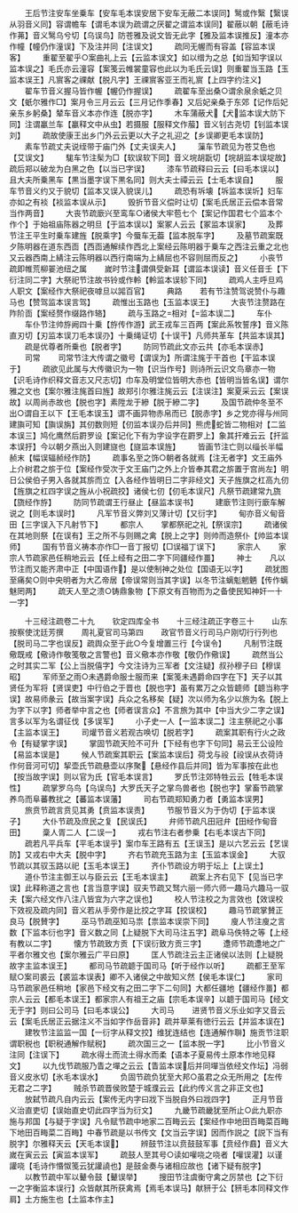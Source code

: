 <!-- { "loadSidebar": true } -->
　　王后节注安车坐乗车【安车毛本误安居下安车无蔽二本误同】鹥或作繄【繄误从羽音义同】容谓幨车【谓毛本误为疏谓之厌翟之谓监本误同】翟蔽以朝【蔽毛诗作茀】音义鹥乌兮切【乌误鸟】防苍雅及说文皆无此字【雅及监本误推反】潼本亦作幢【幢仍作潼误】下及注并同【注误文】
　　疏同无幄而有容盖【容监本误客】
　　重翟至翟乎○案曲礼上云【云监本误文】如以缯为之总【如当知字误以监本误之】毛氏亦云潼容【案笺云帷裳童容也此以为毛氏云误】则重翟当玉路【玉监本误王】凡賔客之祼献【脱凡字】王祼賔客亚王而礼賔【上四字约注义】
　　翟车节音义握马皆作幄【幄仍作握误】
　　疏翟车至出桑○谓余泉余蚔之贝文【蚔尔雅作□】案月令三月云云【三月记作季春】又后妃亲桑于东郊【记作后妃亲东乡躬桑】辇车音义本亦作连【脱亦字】
　　木车蒲蔽犬【犬监本误大防下同】注谓臝兰车【臝释文中从虫】若摄服【服释文作菔】音义钊古尧切【钊监本误刘】
　　疏故使康王出乡门外云云更以大子之礼迎之【乡误卿更毛本误防】
　　素车节疏丈夫说绖带于庙门外【丈夫误夫人】
　　薻车节疏见为苍艾色也【艾误文】
　　駹车节注髤为□【软误软下同】音义垸胡翫切【垸胡监本误埞故】疏后郑以破龙为白黑之色【以当已字误】
　　漆车节疏释曰云云【曰毛本误以】且大夫所乗黑车【黒当墨字误下黒名同】则大夫士禫云云【士毛本误自】
　　服车节音义约又于貌切【监本又误入貌误儿】
　　疏恐有坼壊【坼监本误圻】妇车亦如之有裧【裧监本误从示】
　　毁折节音义偿时让切【案毛氏居正云偿本音常当作两音】
　　大丧节疏廞兴至鸾车○诸侯大牢苞七个【案记作国君七个监本个作个】于始祖庙陈器之明旦【于监本误以】案冢人云云【冢监本误家】
　　及葬节注王平生时乗车建旌【脱乘字】今蜃车无葢【监本脱车字】
　　及墓节疏案既夕陈明器在道东西靣【西靣通解续作西北上案经云陈明器于乗车之西注云重之北也又云器西南上綪注云陈明器以西行南端为上綪屈也不容则屈而反之】
　　小丧节疏即帷荒柳翣池纽之属
　　嵗时节注谓俱受新耳【谓监本误读】音义任音壬【下衍注同二字】大祭祀节注故书铃或作軨【軨监本误轸下同】
　　疏鸡人主呼旦鸡人职文【案经作大祭祀夜嘑旦以嘂百官】
　　典路
　　若有节注赞驾说赞仆与趣马也【赞驾监本误言驾】
　　疏惟出玉路也【玉监本误王】
　　大丧节注赘路在阼阶靣【案经赘作缀路作辂】
　　疏与玉路之相对【监本误二】
　　车仆
　　车仆节注帅斿阙四十乗【斿传作游】武王戎车三百两【案此系牧誓序】音义陈直刃切【刃监本误刀毛本误刅】十乗绳证切【十误干】凡师共革车【共监本误其】
　　疏是优尊者所乗也【脱者字】
　　防同节疏此文亦云共【亦毛本误赤】
　　司常
　　司常节注大传谓之徽号【谓误为】所谓注旄于干首也【干监本误于】
　　疏欲见此属与大传徽识为一物【识当作号】则诗所云识文鸟章亦一物【识毛诗作织释文音志又尺志切】巾车及明堂位皆明大赤也【皆明当皆名误】谓尔雅之文也【案尔雅注旄首曰旌】故郑引尔雅注旄云云【注误注】案夏采云云【案误故】以周尚赤故也【脱也字】素陞龙于縿【脱于縿二字】
　　及国节疏仲冬至不出○谓自王以下【王毛本误玉】谓不画异物赤帛而已【脱赤字】乡之党亦得与州同建旟可知【旟误旃】其仞数则短【仞监本误刅后并同】熊虎蛇皆二物相对【二监本误三】鸠化鹰然后罻罗设【案记化下有为字设字在罻罗上】象其扞难云云【扞监本误扜】今以朝夕燕出入则建旞也【旞监本误旌】
　　皆画节注亡则以缁长半幅赪末【幅误辐赪经作防】
　　疏事名至之饰○朝者各就焉【注无者字】文王庙外上介树君之旂于位【案经作受次于文王庙门之外上介皆奉其君之旂置于宫尚左】明日公侯伯子男入各就其旂而立【入各经作皆明日二字非经文】天子旌旗之杠高九仞【旌旗之杠四字误之旌从小祝疏挍】诸侯七仞【仞毛本误尺】凡祭节疏建常九旒【旒经作斿】
　　防同节疏谓王行昼止【昼监本误书】
　　建廞节注则行廞车解说之【则毛本误时】
　　凡军节音义弊刘又薄计切【又衍字】
　　甸亦音义甸音田【三字误入下凡射节下】
　　都宗人
　　掌都祭祀之礼【祭误宗】
　　疏诸侯在其地则祭【在误有】王之所不与则赐之禽【脱上之字】则帅而造祭仆【帅监本误师】
　　国有节音义祷本亦作□一音丁报切【□误福丁误下】
　　家宗人
　　家宗人节疏家邑任稍地云云【任上经有之田二字下同疆经作畺】
　　神士
　　凡以节注而又能齐肃中正【中国语作】是以使制神之处位【国语无以字】
　　疏犹图至痛矣○则中央明者为大乙帝居【帝误常则当其字误】以冬节注螭鬽魍魉【传作螭魅罔两】
　　疏天人至之溃○铸鼎象物【下原文有百物而为之备使民知神奸一十一字】

　　十三经注疏卷二十九
　　钦定四库全书
　　十三经注疏正字卷三十
　　山东按察使沈廷芳撰
　　周礼夏官司马第四
　　政官节音义行司马户刚切行行列也【脱司马二字也误反】疏舆众至于此○今复增置三行【今误令】
　　凡制节注既儆既戒【儆诗作敬笺敬之言警也】音义儆本亦作敬【敬仍作儆误】
　　疏然当公之时其实二军【公上当脱僖字】今文注诗为三军者【文注疑】叔孙穆子曰【穆误昭】
　　军师至之雨○未遇爵命服士服而来【案笺未遇爵命四字在下】天子以其贤任为军将【贤误吏】中行伯之于晋也【脱也字】虽有累万之众皆聼师【聼当称字误】故易师彖云【故当案字误】兵众之名移矣【疑】次以师为名少以旅为名【脱上为字下以字】师者举中言之也【师者误言众】不言旅为其中【中当大少二字之误】言多以军为名谓征伐【多误军】
　　小子史一人【一监本误二】注主祭祀之小事【主监本误王】
　　司爟节音义若观古唤切【脱若字】
　　疏案其职有行火之政令【有疑掌字误】
　　掌固节疏天险不可升【下经有也字下句同】易云王公设险【易监本误是】
　　候人节疏案其职云【案监本误后】荷戈与祋【祋误从衣荷诗作何音河可切】挈壶氏节疏悬壶以序聚【悬经作县后并同】皆为军事按在此也【按当故字误】则以官为氏【官毛本误言】
　　罗氏节注郊特牲云云【牲毛本误性】
　　疏掌罗乌鸟【乌误鸟】大罗氏天子之掌鸟兽者也【脱也字】掌畜节疏掌养鸟而阜蕃教扰之【蕃监本误藩】
　　司右节疏郑知勇力者【勇监本误男】
　　旅贲节疏言贲见其勇【贲监本误责】
　　节服节音义为于伪切【于监本误子】
　　大仆节疏及庶民之复【民误氏】
　　弁师节疏凡田冠弁【田经作甸音田】
　　稾人胥二人【二误一】
　　戎右节注右者参乗【右毛本误古下同】
　　疏若凡平兵车【平毛本误乎】案巾车王路有五【王误玉】是以六艺云云【艺误防】又戎右中大夫【脱中字】
　　齐右节疏充玉路为主【玉监本误金】
　　大驭节疏以其驭玉路以祀【玉毛本误王】
　　齐仆节疏设方明于坛上【上误土】
　　道仆节注主御王以与臣云云【王毛本误主】
　　疏案上齐右见下【见当已字误】此释称道之言也【言当意字误】驭夫节疏又驽六丽一师六师一趣马六趣马一驭夫【案六经文作八注八皆宜为六字之误也】
　　校人节注校之为言效也【效误校下效视及疏内同】音义若从手旁作是比挍之字耳【挍误校】
　　趣马节疏掌賛正良马【脱賛字】
　　巫马节疏巫知马祟【祟监本误崇下同】
　　廋人节注廋之言数【下监本衍也字】音义数之同【上疑脱下大司马注五字】疏阜马佚特之等【上经有教以二字】
　　懐方节疏致方贡【下误衍致方贡三字】
　　邍师节疏邍地之广平者尔雅文也【案尔雅云广平曰原】
　　匡人节疏注云主正诸侯以法则【上疑脱故字主监本误王】
　　都司马节疏聼于国司马【听于经作以听】
　　疏都王至军赋○案司裘云【裘监本误表】卿不入诸侯之中故知义然【侯毛本误仁】
　　家司马节疏家邑任稍地【家邑下经文有之田二字下二句同】大都任疆地【疆经作畺】都宗人云云【都毛本误王】都家宗人有祖王之庙【宗毛本误辛】以聼于国司马【经文无于字】则曰公司马【曰毛本误公】
　　大司马
　　进贤节音义乐业如字又音云云【案毛氏居正云据注义不当如字作岳音非】疏并草莱有徳行云云【并监本误在】
　　建牧节注监监一国【一衍字从释文挍】维犹连结也【连通解作聨】施贡节注职谓职税也【职税通解作赋税】
　　疏次国三之一【监本脱一字】
　　比小节音义注同【注误下】
　　疏水得土而流土得水而柔【语本子夏易传土原本作地见释文】
　　以九伐节疏服乃眚之墠之云云【眚监本误后并同墠当依经文作坛】冯弱音义皮氷切【氷毛本误水】
　　负固节疏负犹至大邦○虽君之众无所用之【左传无君之二字】
　　贼杀节疏晋侯败楚于城濮云云【此约传义言之非正文也】
　　放弑节疏凡自内云云【案传无内字曰戕下当脱自外曰戕四字】
　　正月节音义治直吏切【误始直史切此四字当为衍文】
　　九畿节疏畿犹至所止○此九职亦施与邦国【与疑于字误】凡令赋节疏中地家二百畮云云【案经作中地田百畮菜百畮下地田百畮菜二百畮】中春节疏是以书传文【文当云字误】因而作説之【説下当有脱字】尔雅释天云【天毛本误】
　　辨鼓节注以贲鼓鼓军事【贲经作鼖】音义大嵗在寅云云【寅监本误军】
　　疏鼓人至其号○读如嚾哓之哓者【嚾误灌】以谨讙哓【毛诗作惽怓笺云犹讙譊也】是鼓金奏与诸相应故也【诸下疑有脱字】
　　以教节疏中军以鼙令鼓【鼙误举】
　　搜田节注虞衡守禽之厉禁也【之下衍一之字衡监本误行】众皆献其所获禽焉【焉毛本误马】献豜于公【豜毛本同释文作肩】土方施生也【土监本作主】
